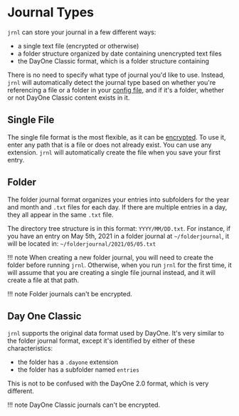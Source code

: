 <!-- Copyright (C) 2012-2021 jrnl contributors
     License: https://www.gnu.org/licenses/gpl-3.0.html -->
# Journal Types
`jrnl` can store your journal in a few different ways:

 - a single text file (encrypted or otherwise)
 - a folder structure organized by date containing unencrypted text files
 - the DayOne Classic format, which is a folder structure containing 

There is no need to specify what type of journal you'd like to use. Instead,
`jrnl` will automatically detect the journal type based on whether you're
referencing a file or a folder in your [config file](advanced.md),
and if it's a folder, whether or not DayOne Classic content exists in it.



## Single File
The single file format is the most flexible, as it can be [encrypted](encryption.md).
To use it, enter any path that is a file or does not already exist. You can
use any extension. `jrnl` will automatically create the file when you save
your first entry.

## Folder
The folder journal format organizes your entries into subfolders for the year
and month and `.txt` files for each day. If there are multiple entries in a day,
they all appear in the same `.txt` file.

The directory tree structure is in this format: `YYYY/MM/DD.txt`. For instance, if
you have an entry on May 5th, 2021 in a folder journal at `~/folderjournal`, it will
be located in: `~/folderjournal/2021/05/05.txt`

!!! note
When creating a new folder journal, you will need to create the folder before running
`jrnl`. Otherwise, when you run `jrnl` for the first time, it will assume that you
are creating a single file journal instead, and it will create a file at that path.

!!! note
Folder journals can't be encrypted.

## Day One Classic
`jrnl` supports the original data format used by DayOne. It's very similar to the folder
journal format, except it's identified by either of these characteristics:

* the folder has a `.dayone` extension
* the folder has a subfolder named `entries`

This is not to be confused with the DayOne 2.0 format, which is very different.

!!! note
DayOne Classic journals can't be encrypted.
